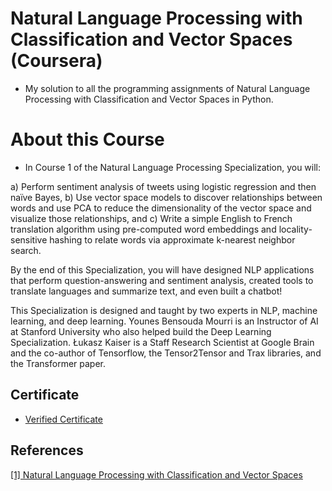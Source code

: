 <!-- Coursera-Machine-Learning-Stanford is being sponsored by the following tool; please help to support us by taking a look and signing up to a free trial
<a href="https://tracking.gitads.io/?repo=Coursera-Machine-Learning-Stanford"><img src="https://images.gitads.io/Coursera-Machine-Learning-Stanford" alt="GitAds"/></a> -->

# Natural Language Processing with Classification and Vector Spaces (Coursera)
* My solution to all the programming assignments of Natural Language Processing with Classification and Vector Spaces in Python.

# About this Course
* In Course 1 of the Natural Language Processing Specialization, you will:   

a) Perform sentiment analysis of tweets using logistic regression and then naïve Bayes,
b) Use vector space models to discover relationships between words and use PCA to reduce the dimensionality of the vector space and visualize those relationships, and
c) Write a simple English to French translation algorithm using pre-computed word embeddings and locality-sensitive hashing to relate words via approximate k-nearest neighbor search.  

By the end of this Specialization, you will have designed NLP applications that perform question-answering and sentiment analysis, created tools to translate languages and summarize text, and even built a chatbot!   

This Specialization is designed and taught by two experts in NLP, machine learning, and deep learning. Younes Bensouda Mourri is an Instructor of AI at Stanford University who also helped build the Deep Learning Specialization. Łukasz Kaiser is a Staff Research Scientist at Google Brain and the co-author of Tensorflow, the Tensor2Tensor and Trax libraries, and the Transformer paper.


## Certificate
* [Verified Certificate](https://coursera.org/share/9a6f13d3d2df4f0705b0a68d86410cee)

## References
[[1] Natural Language Processing with Classification and Vector Spaces](https://www.coursera.org/learn/classification-vector-spaces-in-nlp/home/welcome)
